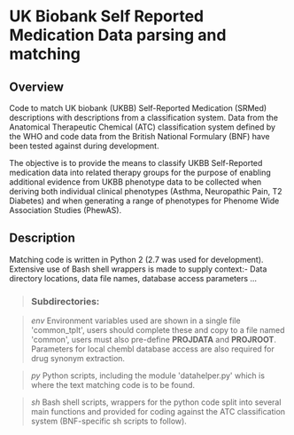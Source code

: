 # UK Biobank Self Reported Medication Data parsing and matching
## Overview
Code to match UK biobank (UKBB) Self-Reported Medication (SRMed) descriptions with descriptions from a classification system. Data from the Anatomical Therapeutic Chemical (ATC) classification system defined by the WHO and code data from the British National Formulary (BNF) have been tested against during development.

The objective is to provide the means to classify UKBB Self-Reported medication data into related therapy groups for the purpose of enabling additional evidence from UKBB phenotype data to be collected when deriving both individual clinical phenotypes (Asthma, Neuropathic Pain, T2 Diabetes) and when generating a range of phenotypes for Phenome Wide Association Studies (PhewAS). 

## Description
Matching code is written in Python 2 (2.7 was used for development). Extensive use of Bash shell wrappers is made to supply context:- Data directory locations, data file names, database access parameters ...

> ### Subdirectories:

> *env* Environment variables used are shown in a single file 'common_tplt', users should complete these and copy to a file named 'common', users must also pre-define **PROJDATA** and **PROJROOT**. Parameters for local chembl database access are also required for drug synonym extraction.

> *py* Python scripts, including the module 'datahelper.py' which is where the text matching code is to be found.

> *sh* Bash shell scripts, wrappers for the python code split into several main functions and provided for coding against the ATC classification system (BNF-specific sh scripts to follow).


